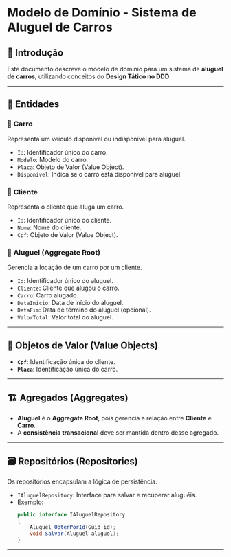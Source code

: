 # Modelo de Domínio - Sistema de Aluguel de Carros

## 📌 Introdução
Este documento descreve o modelo de domínio para um sistema de **aluguel de carros**, utilizando conceitos do **Design Tático no DDD**.

---

## 📂 **Entidades**
### 🚗 **Carro**
Representa um veículo disponível ou indisponível para aluguel.

- `Id`: Identificador único do carro.
- `Modelo`: Modelo do carro.
- `Placa`: Objeto de Valor (Value Object).
- `Disponivel`: Indica se o carro está disponível para aluguel.

### 🧑 **Cliente**
Representa o cliente que aluga um carro.

- `Id`: Identificador único do cliente.
- `Nome`: Nome do cliente.
- `Cpf`: Objeto de Valor (Value Object).

### 📅 **Aluguel** (Aggregate Root)
Gerencia a locação de um carro por um cliente.

- `Id`: Identificador único do aluguel.
- `Cliente`: Cliente que alugou o carro.
- `Carro`: Carro alugado.
- `DataInicio`: Data de início do aluguel.
- `DataFim`: Data de término do aluguel (opcional).
- `ValorTotal`: Valor total do aluguel.

---

## 🔗 **Objetos de Valor (Value Objects)**
- **`Cpf`**: Identificação única do cliente.
- **`Placa`**: Identificação única do carro.

---

## 🏗 **Agregados (Aggregates)**
- **Aluguel** é o **Aggregate Root**, pois gerencia a relação entre **Cliente** e **Carro**.
- A **consistência transacional** deve ser mantida dentro desse agregado.

---

## 🗃 **Repositórios (Repositories)**
Os repositórios encapsulam a lógica de persistência.

- `IAluguelRepository`: Interface para salvar e recuperar aluguéis.
- Exemplo:
  ```csharp
  public interface IAluguelRepository
  {
      Aluguel ObterPorId(Guid id);
      void Salvar(Aluguel aluguel);
  }
  ```

---
